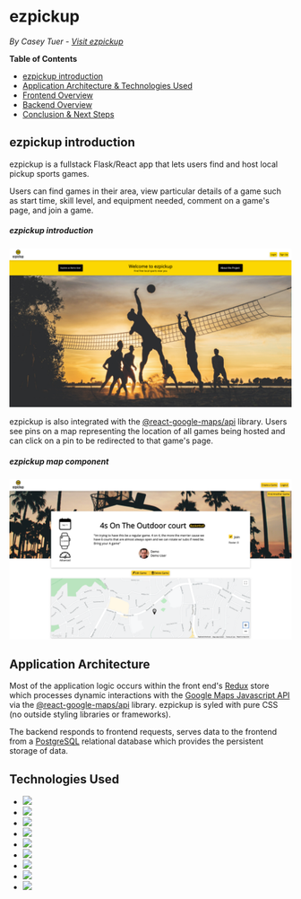 # ezpickup
*By Casey Tuer - [Visit ezpickup](http://ezpickup.herokuapp.com/)*

**Table of Contents**
* [ezpickup introduction](#ezpickup-introduction)
* [Application Architecture & Technologies Used](#application-architecture) 
* [Frontend Overview](#frontend-overview)
* [Backend Overview](#backend-overview)
* [Conclusion & Next Steps](#conclusion-and-next-steps)

## ezpickup introduction
ezpickup is a fullstack Flask/React app that lets users find and host local pickup sports games. 

Users can find games in their area, view particular details of a game such as start time, skill level, and equipment needed, comment on a game's page, and join a game. 

##### ezpickup introduction
![ezpickup introduction](/readme-resources/landing-page.png)

ezpickup is also integrated with the [@react-google-maps/api](https://www.npmjs.com/package/@react-google-maps/api) library. Users see pins on a map representing the location of all games being hosted and can click on a pin to be redirected to that game's page. 

##### ezpickup map component
![ezpickup artist search with more info](/readme-resources/map-component.png)

## Application Architecture
Most of the application logic occurs within the front end's [Redux](https://redux.js.org/) store which processes dynamic interactions with the [Google Maps Javascript API](https://developers.google.com/maps/documentation/javascript/tutorial) via the [@react-google-maps/api](https://www.npmjs.com/package/@react-google-maps/api) library. ezpickup is syled with pure CSS (no outside styling libraries or frameworks).

The backend responds to frontend requests, serves data to the frontend from a [PostgreSQL](https://www.postgresql.org/) relational database which provides the persistent storage of data. 

## Technologies Used
* <a href="https://developer.mozilla.org/en-US/docs/Web/JavaScript"><img src="https://img.shields.io/badge/-JavaScript-F7DF1E?logo=JavaScript&logoColor=333333" /></a>
* <a href="https://www.postgresql.org/"><img src="https://img.shields.io/badge/-PostgreSQL-336791?logo=PostgreSQL&logoColor=white" /></a>
* <a href="https://nodejs.org/"><img src="https://img.shields.io/badge/Node.js-43853D?style=flat&logo=node.js&logoColor=white"></a>
* <a href="https://reactjs.org/"><img src="https://img.shields.io/badge/react-%2320232a.svg?style=flat&logo=react&logoColor=%2361DAFB"></a>
* <a href="https://redux.js.org/"><img src="https://img.shields.io/badge/redux-%23593d88.svg?style=flat&logo=redux&logoColor=white"></a>
* <a href="https://developer.mozilla.org/en-US/docs/Web/CSS"><img src="https://img.shields.io/badge/-CSS3-1572B6?logo=CSS3" /></a>
* <a href="https://www.python.org/"><img src="https://img.shields.io/badge/Python-3776AB?style=flat&logo=python&logoColor=white" /></a>
* <a href="https://flask.palletsprojects.com/"><img src="https://img.shields.io/badge/Flask-000000?style=flat&logo=flask&logoColor=white" /></a>
* <a href="https://www.heroku.com/home"><img src="https://img.shields.io/badge/Heroku-430098?style=flat&logo=heroku&logoColor=white" /></a>

